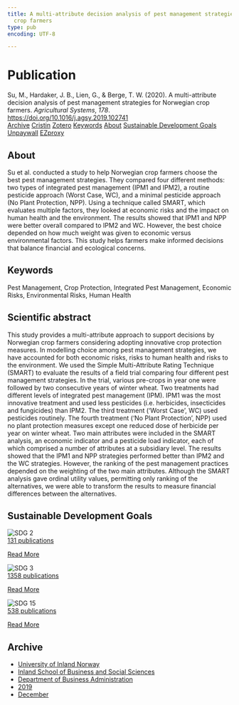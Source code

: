 ```yaml
---
title: A multi-attribute decision analysis of pest management strategies for Norwegian
  crop farmers
type: pub
encoding: UTF-8

---
```

<h1>Publication</h1>
<article id="csl-bib-container-NFCPWASK" class="csl-bib-container">
  <div class="csl-bib-body"> <div class="csl-entry">Su, M., Hardaker, J. B., Lien, G., &#38; Berge, T. W. (2020). A multi-attribute decision analysis of pest management strategies for Norwegian crop farmers. <i>Agricultural Systems</i>, <i>178</i>. <a href="https://doi.org/10.1016/j.agsy.2019.102741">https://doi.org/10.1016/j.agsy.2019.102741</a></div> </div>
  <div class="csl-bib-buttons">
    <a href="#taxonomy-article-NFCPWASK" alt="archive" class="csl-bib-button">Archive</a>
    <a href="https://app.cristin.no/results/show.jsf?id=1761439" alt="Cristin" class="csl-bib-button">Cristin</a>
    <a href="http://zotero.org/groups/5881554/items/NFCPWASK" alt="Zotero" class="csl-bib-button">Zotero</a>
    <a href="#keywords-article-NFCPWASK" alt="keywords" class="csl-bib-button">Keywords</a>
    <a href="#about-article-NFCPWASK" alt="about_pub" class="csl-bib-button">About</a>
    <a href="#sdg-article-NFCPWASK" alt="sdg" class="csl-bib-button">Sustainable Development Goals</a>
    <a href="https://brage.inn.no/inn-xmlui/bitstream/11250/3070674/4/Lavik_et_al_2020_Multiattribute_decision_analysis_of_pest_management_strategies.pdf" alt="Unpaywall" class="csl-bib-button">Unpaywall</a>
    <a href="https://brage.inn.no/inn-xmlui/bitstream/11250/3070674/4/Lavik_et_al_2020_Multiattribute_decision_analysis_of_pest_management_strategies.pdf" alt="EZproxy" class="csl-bib-button">EZproxy</a>
  </div>
  <div id="csl-bib-meta-container-NFCPWASK"></div>
</article>
<div id="csl-bib-meta-NFCPWASK" class="csl-bib-meta">
  <article id="about-article-NFCPWASK" class="about_pub-article">
    <h1>About</h1>
    Su et al. conducted a study to help Norwegian crop farmers choose the best pest management strategies. They compared four different methods: two types of integrated pest management (IPM1 and IPM2), a routine pesticide approach (Worst Case, WC), and a minimal pesticide approach (No Plant Protection, NPP). Using a technique called SMART, which evaluates multiple factors, they looked at economic risks and the impact on human health and the environment. The results showed that IPM1 and NPP were better overall compared to IPM2 and WC. However, the best choice depended on how much weight was given to economic versus environmental factors. This study helps farmers make informed decisions that balance financial and ecological concerns.
  </article>
  <article id="keywords-article-NFCPWASK" class="keywords-article">
    <h1>Keywords</h1>
    Pest Management, Crop Protection, Integrated Pest Management, Economic Risks, Environmental Risks, Human Health
  </article>
  <article id="abstract-article-NFCPWASK" class="abstract-article">
    <h1>Scientific abstract</h1>
    This study provides a multi-attribute approach to support decisions by Norwegian crop farmers considering adopting innovative crop protection measures. In modelling choice among pest management strategies, we have accounted for both economic risks, risks to human health and risks to the environment. We used the Simple Multi-Attribute Rating Technique (SMART) to evaluate the results of a field trial comparing four different pest management strategies. In the trial, various pre-crops in year one were followed by two consecutive years of winter wheat. Two treatments had different levels of integrated pest management (IPM). IPM1 was the most innovative treatment and used less pesticides (i.e. herbicides, insecticides and fungicides) than IPM2. The third treatment (‘Worst Case’, WC) used pesticides routinely. The fourth treatment (‘No Plant Protection’, NPP) used no plant protection measures except one reduced dose of herbicide per year on winter wheat. Two main attributes were included in the SMART analysis, an economic indicator and a pesticide load indicator, each of which comprised a number of attributes at a subsidiary level. The results showed that the IPM1 and NPP strategies performed better than IPM2 and the WC strategies. However, the ranking of the pest management practices depended on the weighting of the two main attributes. Although the SMART analysis gave ordinal utility values, permitting only ranking of the alternatives, we were able to transform the results to measure financial differences between the alternatives.
  </article>
  <article id="sdg-article-NFCPWASK" class="sdg-article">
    <h1>Sustainable Development Goals</h1>
    <div class="sdg-container"><div id="sdg2" class="sdg">
        <img src="{{< params subfolder >}}images/sdg/sdg02_en.png" class="image" alt="SDG 2">
        <div class="sdg-overlay">
          <a href="/en/archive/?key=?sdg=2#archive" class="sdg-publication-count"><span>131</span> publications</a>
          <p><a href="https://sdgs.un.org/goals/goal2" class="sdg-read-more">Read More</a></p>
        </div>
      </div> <div id="sdg3" class="sdg">
        <img src="{{< params subfolder >}}images/sdg/sdg03_en.png" class="image" alt="SDG 3">
        <div class="sdg-overlay">
          <a href="/en/archive/?key=?sdg=3#archive" class="sdg-publication-count"><span>1358</span> publications</a>
          <p><a href="https://sdgs.un.org/goals/goal3" class="sdg-read-more">Read More</a></p>
        </div>
      </div> <div id="sdg15" class="sdg">
        <img src="{{< params subfolder >}}images/sdg/sdg15_en.png" class="image" alt="SDG 15">
        <div class="sdg-overlay">
          <a href="/en/archive/?key=?sdg=15#archive" class="sdg-publication-count"><span>538</span> publications</a>
          <p><a href="https://sdgs.un.org/goals/goal15" class="sdg-read-more">Read More</a></p>
        </div>
      </div></div>
  </article>
  <article id="taxonomy-article-NFCPWASK" class="taxonomy-article">
    <h1>Archive</h1>
    <ul>
      <li>
        <a href="/en/archive/?key=3DCRN523">University of Inland Norway</a>
      </li>
      <li>
        <a href="/en/archive/?key=DU8Q9LN9">Inland School of Business and Social Sciences</a>
      </li>
      <li>
        <a href="/en/archive/?key=3IQA89I8">Department of Business Administration</a>
      </li>
      <li>
        <a href="/en/archive/?key=9V5B7Z44">2019</a>
      </li>
      <li>
        <a href="/en/archive/?key=9E2KAP95">December</a>
      </li>
    </ul>
  </article>
</div>
